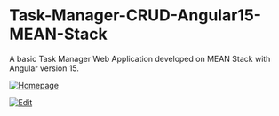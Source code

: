 # Task-Manager-CRUD-Angular15-MEAN-Stack


A basic Task Manager Web Application developed on MEAN Stack with Angular version 15.

<a href="https://ibb.co/HKmLL9M"><img src="https://i.ibb.co/D13PPj6/Homepage.png" alt="Homepage" border="0"></a>


<a href="https://ibb.co/3vdnfPY"><img src="https://i.ibb.co/8bsHzQ4/Edit.png" alt="Edit" border="0"></a>
